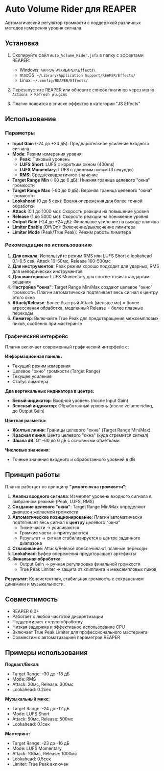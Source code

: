 # Auto Volume Rider для REAPER

Автоматический регулятор громкости с поддержкой различных методов измерения уровня сигнала.

## Установка

1. Скопируйте файл `Auto_Volume_Rider.jsfx` в папку с эффектами REAPER:
   - Windows: `%APPDATA%\REAPER\Effects\`
   - macOS: `~/Library/Application Support/REAPER/Effects/`
   - Linux: `~/.config/REAPER/Effects/`

2. Перезапустите REAPER или обновите список плагинов через меню `Actions > Refresh plugins`

3. Плагин появится в списке эффектов в категории "JS Effects"

## Использование

### Параметры

- **Input Gain** (-24 до +24 дБ): Предварительное усиление входного сигнала
- **Mode**: Режим измерения уровня:
  - **Peak**: Пиковый уровень
  - **LUFS Short**: LUFS с коротким окном (400ms)
  - **LUFS Momentary**: LUFS с длинным окном (3 секунды)
  - **RMS**: Среднеквадратичное значение
- **Target Range Min** (-60 до 0 дБ): Нижняя граница целевого "окна" громкости
- **Target Range Max** (-60 до 0 дБ): Верхняя граница целевого "окна" громкости
- **Lookahead** (0 до 5 сек): Время опережения для более точной обработки
- **Attack** (0.1 до 1000 мс): Скорость реакции на повышение уровня
- **Release** (1 до 5000 мс): Скорость реакции на понижение уровня
- **Output Gain** (-24 до +24 дБ): Финальное усиление на выходе плагина
- **Limiter Enable** (Off/On): Включение/выключение лимитера
- **Limiter Mode** (Peak/True Peak): Режим работы лимитера

### Рекомендации по использованию

1. **Для вокала**: Используйте режим RMS или LUFS Short с lookahead 0.1-0.5 сек, Attack 10-50мс, Release 100-500мс
2. **Для инструментов**: Peak режим хорошо подходит для ударных, RMS для мелодических инструментов
3. **Для мастеринга**: LUFS Momentary для соответствия стандартам вещания
4. **Настройка "окна"**: Target Range Min/Max создают целевое "окно" громкости. Плагин автоматически подтягивает весь сигнал к центру этого окна
5. **Attack/Release**: Более быстрый Attack (меньше мс) = более агрессивная обработка, медленный Release = более плавные переходы
6. **Лимитер**: Включайте True Peak для предотвращения межсемпловых пиков, особенно при мастеринге

### Графический интерфейс

Плагин включает современный графический интерфейс с:

**Информационная панель:**
- Текущий режим измерения
- Целевое "окно" громкости (Target Range)
- Текущее усиление
- Статус лимитера

**Два вертикальных индикатора в центре:**
- **Белый индикатор**: Входной уровень (после Input Gain)
- **Зеленый индикатор**: Обработанный уровень (после volume riding, до Output Gain)

**Цветная разметка:**
- **Желтые линии**: Границы целевого "окна" (Target Range Min/Max)
- **Красная линия**: Центр целевого "окна" (куда стремится сигнал)
- **Шкала dB**: От -60 до 0 дБ с основными отметками

**Числовые значения:**
- Точные значения входного и обработанного уровней в dB

## Принцип работы

Плагин работает по принципу **"умного окна громкости"**:

1. **Анализ входного сигнала**: Измеряет уровень входного сигнала в выбранном режиме (Peak, LUFS, RMS)
2. **Создание целевого "окна"**: Target Range Min/Max определяют диапазон желаемой громкости
3. **Автоматическое позиционирование**: Плагин автоматически подтягивает весь сигнал к **центру** целевого "окна"
   - Тихие части → усиливаются
   - Громкие части → приглушаются
   - Результат → сигнал стабилизируется в центре заданного диапазона
4. **Сглаживание**: Attack/Release обеспечивают плавные переходы
5. **Lookahead**: Буфер опережения предотвращает артефакты
6. **Финальная обработка**: 
   - Output Gain → ручная регулировка финальной громкости
   - True Peak Limiter → защита от клиппинга и межсемпловых пиков

**Результат**: Консистентная, стабильная громкость с сохранением динамики и музыкальности.

## Совместимость

- REAPER 6.0+
- Работает с любой частотой дискретизации
- Поддерживает стерео обработку
- Низкая задержка и эффективное использование CPU
- Включает True Peak Limiter для профессионального мастеринга
- Совместим с автоматизацией параметров REAPER

## Примеры использования

**Подкаст/Вокал:**
- Target Range: -30 до -18 дБ
- Mode: RMS
- Attack: 20мс, Release: 300мс
- Lookahead: 0.2сек

**Музыкальный микс:**
- Target Range: -24 до -12 дБ  
- Mode: LUFS Short
- Attack: 50мс, Release: 500мс
- Lookahead: 0.1сек

**Мастеринг:**
- Target Range: -23 до -16 дБ
- Mode: LUFS Momentary
- Attack: 100мс, Release: 1000мс
- Lookahead: 0.5сек
- Limiter: True Peak включен
